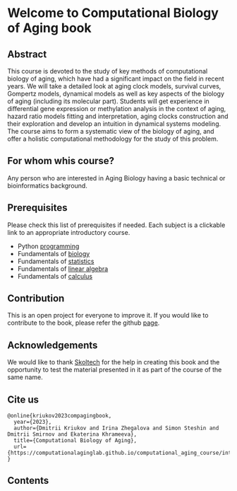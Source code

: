 # Welcome to Computational Biology of Aging book

## Abstract

This course is devoted to the study of key methods of computational biology of aging, which have had a significant impact on the field in recent years. We will take a detailed look at aging clock models, survival curves, Gompertz models, dynamical models as well as key aspects of the biology of aging (including its molecular part). Students will get experience in differential gene expression or methylation analysis in the context of aging, hazard ratio models fitting and interpretation, aging clocks construction and their exploration and develop an intuition in dynamical systems modeling. The course aims to form a systematic view of the biology of aging, and offer a holistic computational methodology for the study of this problem.

## For whom whis course?

Any person who are interested in Aging Biology having a basic technical or bioinformatics background.

## Prerequisites

Please check this list of prerequisites if needed. Each subject is a clickable link to an appropriate introductory course. 

* Python [programming](https://www.edx.org/course/cs50s-introduction-to-programming-with-python?index=product&queryID=dfb8fc1640084acfa13867e336ac5332&position=1)
* Fundamentals of [biology](https://www.edx.org/course/introduction-to-biology-the-secret-of-life-3)
* Fundamentals of [statistics](https://www.edx.org/course/probability-and-statistics-in-data-science-using-p?index=product&queryID=fd2ddd2e17ab1b0ce5d2187069b62cc0&position=1)
* Fundamentals of [linear algebra](https://nla.skoltech.ru/)
* Fundamentals of [calculus](https://www.edx.org/course/calculus-1a-differentiation?index=product&queryID=40288109e953ccd5f708fbf6bb298e9b&position=1)

## Contribution

This is an open project for everyone to improve it. If you would like to contribute to the book, please refer the github [page](https://github.com/ComputationalAgingLab/computational_aging_course).

## Acknowledgements

We would like to thank [Skoltech](https://www.skoltech.ru/) for the help in creating this book and the opportunity to test the material presented in it as part of the course of the same name.

## Cite us
```
@online{kriukov2023compagingbook,
  year={2023},
  author={Dmitrii Kriukov and Irina Zhegalova and Simon Steshin and Dmitrii Smirnov and Ekaterina Khrameeva},
  title={Computational Biology of Aging},
  url={https://computationalaginglab.github.io/computational_aging_course/intro.html},
}
```

## Contents

```{tableofcontents}
```
